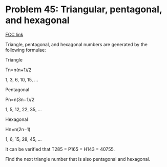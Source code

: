 # Problem 45: Triangular, pentagonal, and hexagonal

[FCC link](https://www.freecodecamp.org/learn/coding-interview-prep/project-euler/problem-45-triangular-pentagonal-and-hexagonal)

Triangle, pentagonal, and hexagonal numbers are generated by the following
formulae:

Triangle

Tn\=n(n+1)/2

1, 3, 6, 10, 15, ...

Pentagonal

Pn\=n(3n−1)/2

1, 5, 12, 22, 35, ...

Hexagonal

Hn\=n(2n−1)

1, 6, 15, 28, 45, ...

It can be verified that T285 = P165 = H143 = 40755.

Find the next triangle number that is also pentagonal and hexagonal.
